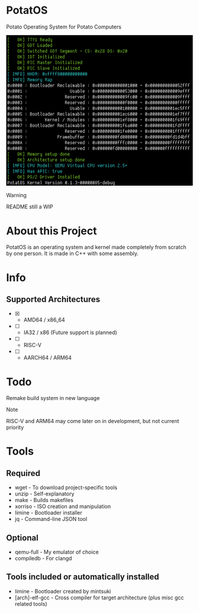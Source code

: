 # PotatOS

Potato Operating System for Potato Computers


 ![](github/images/preview-0.1.3.png)


> [!WARNING]
> README still a WIP


# About this Project

PotatOS is an operating system and kernel made completely from scratch by one person. It is made in C++ with some assembly.

# Info

## Supported Architectures

- [x] - AMD64 / x86_64
- [ ] - IA32 / x86 (Future support is planned)
- [ ] - RISC-V
- [ ] - AARCH64 / ARM64


# Todo

Remake build system in new language





> [!NOTE]
> RISC-V and ARM64 may come later on in development, but not current priority

# Tools

## Required

* wget - To download project-specific tools
* unzip - Self-explanatory
* make - Builds makefiles
* xorriso - ISO creation and manipulation
* limine - Bootloader installer
* jq - Command-line JSON tool

## Optional

* qemu-full - My emulator of choice
* compiledb - For clangd

## Tools included or automatically installed

* limine - Bootloader created by mintsuki
* \[arch\]-elf-gcc - Cross compiler for target architecture (plus misc gcc related tools)


